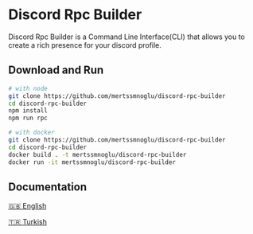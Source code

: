 # Discord Rpc Builder

Discord Rpc Builder is a Command Line Interface(CLI) that allows you to create a rich presence for your discord profile.

## Download and Run

```bash
# with node
git clone https://github.com/mertssmnoglu/discord-rpc-builder
cd discord-rpc-builder
npm install
npm run rpc

# with docker
git clone https://github.com/mertssmnoglu/discord-rpc-builder
cd discord-rpc-builder
docker build . -t mertssmnoglu/discord-rpc-builder
docker run -it mertssmnoglu/discord-rpc-builder
```

## Documentation

[🇬🇧 English](https://github.com/mertssmnoglu/discord-rpc-builder/tree/master/docs/english.md)

[🇹🇷 Turkish](https://github.com/mertssmnoglu/discord-rpc-builder/tree/master/docs/türkçe.md)
